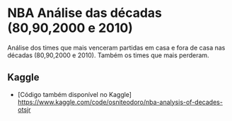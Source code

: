 <h1 class="code-line" data-line-start=0 data-line-end=1 ><a id="NBA Análise das décadas (80,90,2000 e 2010)"></a>NBA Análise das décadas (80,90,2000 e 2010)</h1>
<p class="has-line-data" data-line-start="16" data-line-end="17">Análise dos times que mais venceram partidas em casa e fora de casa nas décadas (80,90,2000 e 2010). Também os times que mais perderam.</p>
</blockquote>
<h2 class="code-line" data-line-start=19 data-line-end=20 ><a id="Kaggle"></a>Kaggle</h2>
<ul>
<li class="has-line-data" data-line-start="26" data-line-end="28">
<p class="has-line-data" data-line-start="26" data-line-end="28">[Código também disponível no Kaggle]<br>
<a href="https://www.kaggle.com/code/osniteodoro/nba-analysis-of-decades-otsjr">https://www.kaggle.com/code/osniteodoro/nba-analysis-of-decades-otsjr</a></p>
</li>
  </ul>
